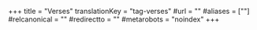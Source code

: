 +++
title = "Verses"
translationKey = "tag-verses"
#url = ""
#aliases = [""]
#relcanonical = ""
#redirectto = ""
#metarobots = "noindex"
+++
